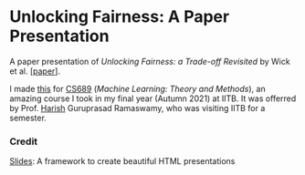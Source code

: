 # Unlocking Fairness: A Paper Presentation

A paper presentation of *Unlocking Fairness: a Trade-off Revisited* by Wick et al. [[paper](https://papers.nips.cc/paper/2019/hash/373e4c5d8edfa8b74fd4b6791d0cf6dc-Abstract.html)].

I made [this](https://akkapakasaikiran.github.io/unlocking-fairness/) for [CS689](https://sites.google.com/site/harishguruprasad/teaching/topics-in-ml-iitb-aug-2021) (*Machine Learning: Theory and Methods*), an amazing course I took in my final year (Autumn 2021) at IITB. It was offerred by Prof. [Harish](https://sites.google.com/site/harishguruprasad/home) Guruprasad Ramaswamy, who was visiting IITB for a semester.

### Credit

[Slides](https://slides.com/): A framework to create beautiful HTML presentations  